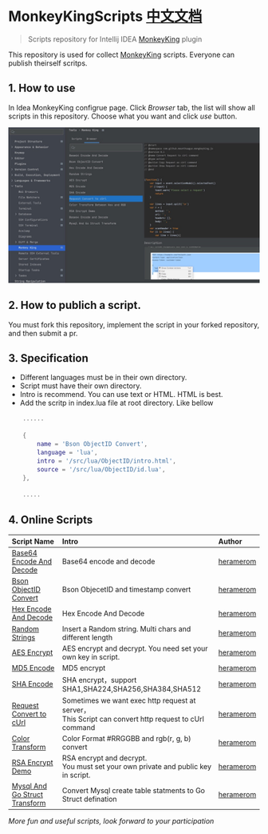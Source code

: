 # MonkeyKingScripts [中文文档](/README_zh.md)

> Scripts repository for Intellij IDEA [MonkeyKing](https://plugins.jetbrains.com/plugin/16949-monkeyking) plugin

This repository is used for collect [MonkeyKing](https://plugins.jetbrains.com/plugin/16949-monkeyking) scripts. Everyone can publish theirself scritps.

## 1. How to use
In Idea MonkeyKing configrue page. Click *Browser* tab, the list will show all scripts in this repository. Choose what you want and click *use* button.

![usage](/demo1.jpg)


## 2. How to publich a script.
You must fork this repository, implement the script in your forked repository, and then submit a pr.

## 3. Specification

* Different languages ​​must be in their own directory. 
* Script must have their own directory.
* Intro is recommend. You can use text or HTML. HTML is best.
* Add the scritp in index.lua file at root directory. Like bellow

```lua
    ......

    {
        name = 'Bson ObjectID Convert', 
        language = 'lua',
        intro = '/src/lua/ObjectID/intro.html', 
        source = '/src/lua/ObjectID/id.lua',
    },

    .....
```

## 4. Online Scripts


|Script Name|Intro|Author|
:--|:--|:--
[Base64 Encode And Decode](/src/lua/Base64)|Base64 encode and decode|[heramerom](https://github.com/heramerom)
[Bson ObjectID Convert](/src/lua/ObjectID)|Bson ObjecetID and timestamp convert|[heramerom](https://github.com/heramerom)
[Hex Encode And Decode](/src/js/Hex)|Hex Encode And Decode|[heramerom](https://github.com/heramerom)
[Random Strings](/src/lua/Random)|Insert a Random string. Multi chars and different length|[heramerom](https://github.com/heramerom)
[AES Encrypt](/src/js/AES)|AES encrypt and decrypt. You need set your own key in script.|[heramerom](https://github.com/heramerom)
[MD5 Encode](/src/js/MD5)|MD5 encrypt|[heramerom](https://github.com/heramerom)
[SHA Encode](/src/js/SHA)|SHA encrypt，support SHA1,SHA224,SHA256,SHA384,SHA512|[heramerom](https://github.com/heramerom)
[Request Convert to cUrl](/src/js/Request)|Sometimes we want exec http request at server，<br/>This Script can convert http request to cUrl command|[heramerom](https://github.com/heramerom)
[Color Transform](/src/lua/ColorTransform)|Color Format #RRGGBB and rgb(r, g, b) convert|[heramerom](https://github.com/heramerom)
[RSA Encrypt Demo](/src/js/RSA)|RSA encrypt and decrypt. <br>You must set your own private and public key in script.|[heramerom](https://github.com/heramerom)
[Mysql And Go Struct Transform](/src/js/Mysql2GoStruct)|Convert Mysql create table statments to Go Struct defination|[heramerom](https://github.com/heramerom)

*More fun and useful scripts, look forward to your participation*
